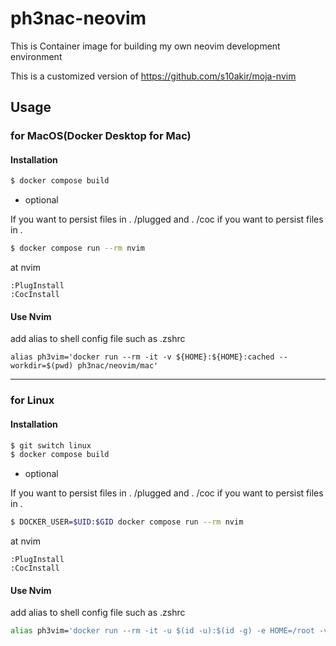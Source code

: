 # ph3nac-neovim

This is Container image for building my own neovim development environment

This is a customized version of https://github.com/s10akir/moja-nvim

## Usage

### for MacOS(Docker Desktop for Mac)

#### Installation

```sh
$ docker compose build
```

- optional

If you want to persist files in . /plugged and . /coc if you want to persist files in .

```sh
$ docker compose run --rm nvim
```

at nvim

```
:PlugInstall
:CocInstall
```

#### Use Nvim

add alias to shell config file such as .zshrc

```
alias ph3vim='docker run --rm -it -v ${HOME}:${HOME}:cached --workdir=$(pwd) ph3nac/neovim/mac'
```

---

### for Linux

#### Installation

```sh
$ git switch linux
$ docker compose build
```

- optional

If you want to persist files in . /plugged and . /coc if you want to persist files in .

```sh
$ DOCKER_USER=$UID:$GID docker compose run --rm nvim
```

at nvim

```
:PlugInstall
:CocInstall
```

#### Use Nvim

add alias to shell config file such as .zshrc

```sh
alias ph3vim='docker run --rm -it -u $(id -u):$(id -g) -e HOME=/root -v ${HOME}:${HOME}:cached --workdir=$(pwd) ph3nac/neovim/linux'
```
